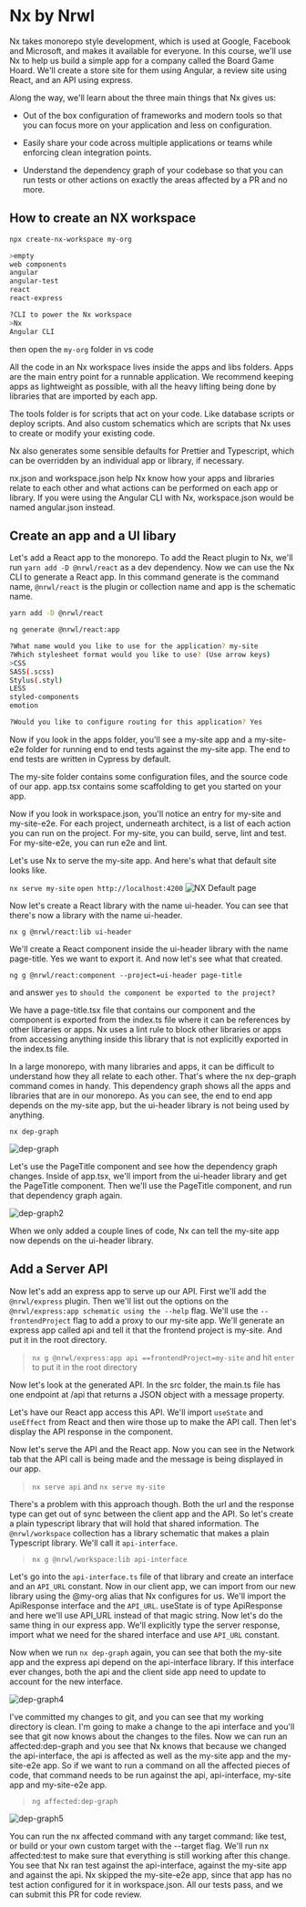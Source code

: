 
# Nx by Nrwl


Nx takes monorepo style development, which is used at Google, Facebook and Microsoft, and makes it available for everyone. In this course, we'll use Nx to help us build a simple app for a company called the Board Game Hoard. We'll create a store site for them using Angular, a review site using React, and an API using express.



Along the way, we'll learn about the three main things that Nx gives us:

- Out of the box configuration of frameworks and modern tools so that you can focus more on your application and less on configuration.

- Easily share your code across multiple applications or teams while enforcing clean integration points.

- Understand the dependency graph of your codebase so that you can run tests or other actions on exactly the areas affected by a PR and no more.
## How to create an NX workspace

```bash
npx create-nx-workspace my-org

>empty
web components
angular
angular-test
react
react-express

?CLI to power the Nx workspace
>Nx
Angular CLI
```
then open the `my-org` folder in vs code


All the code in an Nx workspace lives inside the apps and libs folders. Apps are the main entry point for a runnable application. We recommend keeping apps as lightweight as possible, with all the heavy lifting being done by libraries that are imported by each app.



The tools folder is for scripts that act on your code. Like database scripts or deploy scripts. And also custom schematics which are scripts that Nx uses to create or modify your existing code.



Nx also generates some sensible defaults for Prettier and Typescript, which can be overridden by an individual app or library, if necessary.



nx.json and workspace.json help Nx know how your apps and libraries relate to each other and what actions can be performed on each app or library. If you were using the Angular CLI with Nx, workspace.json would be named angular.json instead.

## Create an app and a UI libary

Let's add a React app to the monorepo. To add the React plugin to Nx, we'll run `yarn add -D @nrwl/react` as a dev dependency. Now we can use the Nx CLI to generate a React app. In this command generate is the command name, `@nrwl/react` is the plugin or collection name and app is the schematic name.

```bash
yarn add -D @nrwl/react
```

```bash
ng generate @nrwl/react:app

?What name would you like to use for the application? my-site
?Which stylesheet format would you like to use? (Use arrow keys)
>CSS
SASS(.scss)
Stylus(.styl)
LESS
styled-components
emotion

?Would you like to configure routing for this application? Yes
```


Now if you look in the apps folder, you'll see a my-site app and a my-site-e2e folder for running end to end tests against the my-site app. The end to end tests are written in Cypress by default.



The my-site folder contains some configuration files, and the source code of our app. app.tsx contains some scaffolding to get you started on your app.



Now if you look in workspace.json, you'll notice an entry for my-site and my-site-e2e. For each project, underneath architect, is a list of each action you can run on the project. For my-site, you can build, serve, lint and test. For my-site-e2e, you can run e2e and lint.



Let's use Nx to serve the my-site app. And here's what that default site looks like.

`nx serve my-site`
`open http://localhost:4200`
![NX Default page](https://i.ibb.co/2c9CYF0/Nx-Default.png)



Now let's create a React library with the name ui-header. You can see that there's now a library with the name ui-header.

`nx g @nrwl/react:lib ui-header`

We'll create a React component inside the ui-header library with the name page-title. Yes we want to export it. And now let's see what that created.

`ng g @nrwl/react:component --project=ui-header page-title`

and answer `yes` to `should the component be exported to the project?`

We have a page-title.tsx file that contains our component and the component is exported from the index.ts file where it can be references by other libraries or apps. Nx uses a lint rule to block other libraries or apps from accessing anything inside this library that is not explicitly exported in the index.ts file.



In a large monorepo, with many libraries and apps, it can be difficult to understand how they all relate to each other. That's where the nx dep-graph command comes in handy. This dependency graph shows all the apps and libraries that are in our monorepo. As you can see, the end to end app depends on the my-site app, but the ui-header library is not being used by anything.

`nx dep-graph`

![dep-graph](https://i.ibb.co/d2rCN9f/dep-graph.png)

Let's use the PageTitle component and see how the dependency graph changes. Inside of app.tsx, we'll import from the ui-header library and get the PageTitle component. Then we'll use the PageTitle component, and run that dependency graph again.

![dep-graph2](https://i.ibb.co/N2WSqp3/dep-graph-2.png)

When we only added a couple lines of code, Nx can tell the my-site app now depends on the ui-header library.

## Add a Server API
Now let's add an express app to serve up our API. First we'll add the `@nrwl/express` plugin. Then we'll list out the options on the `@nrwl/express:app schematic using the --help` flag. We'll use the `--frontendProject` flag to add a proxy to our my-site app. We'll generate an express app called api and tell it that the frontend project is my-site. And put it in the root directory.

> `nx g @nrwl/express:app api ==frontendProject=my-site` and hit `enter` to put it in the root directory

Now let's look at the generated API. In the src folder, the main.ts file has one endpoint at /api that returns a JSON object with a message property.



Let's have our React app access this API. We'll import `useState` and `useEffect` from React and then wire those up to make the API call. Then let's display the API response in the component.



Now let's serve the API and the React app. Now you can see in the Network tab that the API call is being made and the message is being displayed in our app.

> `nx serve api` and `nx serve my-site`

There's a problem with this approach though. Both the url and the response type can get out of sync between the client app and the API. So let's create a plain typescript library that will hold that shared information. The `@nrwl/workspace` collection has a library schematic that makes a plain Typescript library. We'll call it `api-interface`.

> `nx g @nrwl/workspace:lib api-interface`

Let's go into the `api-interface.ts` file of that library and create an interface and an `API_URL` constant. Now in our client app, we can import from our new library using the @my-org alias that Nx configures for us. We'll import the ApiResponse interface and the `API_URL`. useState is of type ApiResponse and here we'll use API_URL instead of that magic string. Now let's do the same thing in our express app. We'll explicitly type the server response, import what we need for the shared interface and use `API_URL` constant.



Now when we run `nx dep-graph` again, you can see that both the my-site app and the express api depend on the api-interface library. If this interface ever changes, both the api and the client side app need to update to account for the new interface.

![dep-graph4](https://i.ibb.co/7r6QhXx/dep-graph4.png)

I've committed my changes to git, and you can see that my working directory is clean. I'm going to make a change to the api interface and you'll see that git now knows about the changes to the files. Now we can run an affected:dep-graph and you see that Nx knows that because we changed the api-interface, the api is affected as well as the my-site app and the my-site-e2e app. So if we want to run a command on all the affected pieces of code, that command needs to be run against the api, api-interface, my-site app and my-site-e2e app.

> `ng affected:dep-graph`

![dep-graph5](https://i.ibb.co/2hrYx2f/dep-graph-5.png)

You can run the nx affected command with any target command: like test, or build or your own custom target with the --target flag. We'll run nx affected:test to make sure that everything is still working after this change. You see that Nx ran test against the api-interface, against the my-site app and against the api. Nx skipped the my-site-e2e app, since that app has no test action configured for it in workspace.json. All our tests pass, and we can submit this PR for code review.